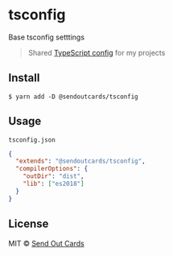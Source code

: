 # tsconfig

Base tsconfig setttings

> Shared [TypeScript config](https://www.typescriptlang.org/docs/handbook/tsconfig-json.html) for my projects

## Install

```
$ yarn add -D @sendoutcards/tsconfig
```

## Usage

`tsconfig.json`

```json
{
  "extends": "@sendoutcards/tsconfig",
  "compilerOptions": {
    "outDir": "dist",
    "lib": ["es2018"]
  }
}
```

## License

MIT © [Send Out Cards](https://www.sendoutcards.com)
